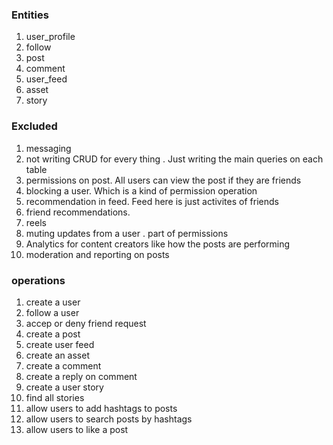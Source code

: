### Entities
1. user_profile
2. follow
3. post
4. comment
5. user_feed
6. asset
7. story

### Excluded
1. messaging
2. not writing CRUD for every thing . Just writing the main queries on each table
3. permissions on post. All users can view the post if they are friends
4. blocking a user. Which is a kind of permission operation
5. recommendation in feed. Feed here is just activites of friends
6. friend recommendations.
7. reels
8. muting updates from a user . part of permissions
9. Analytics for content creators like how the posts are performing
10. moderation and reporting on posts

### operations 
1. create a user
2. follow a user
3. accep or deny friend request
4. create a post
5. create user feed
6. create an asset
7. create a comment
8. create a reply on comment
9. create a user story
10. find all stories
11. allow users to add hashtags to posts
12. allow users to search posts by hashtags
13. allow users to like a post